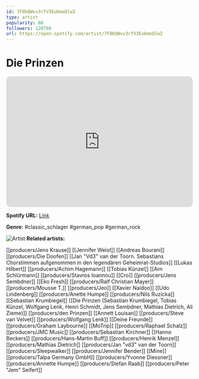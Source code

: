 ```yaml
---
id: 7F0bQWvv3rfV3EubmoQlwZ
type: artist
popularity: 60
followers: 120788
url: https://open.spotify.com/artist/7F0bQWvv3rfV3EubmoQlwZ
---
```

# Die Prinzen

<iframe style="border-radius:12px" src="https://open.spotify.com/embed/artist/7F0bQWvv3rfV3EubmoQlwZ" width="100%" height="352" frameBorder="0" allowfullscreen="" allow="autoplay; clipboard-write; encrypted-media; fullscreen; picture-in-picture" loading="lazy"></iframe>

**Spotify URL:** [Link](https://open.spotify.com/artist/7F0bQWvv3rfV3EubmoQlwZ)

**Genre:**  #classic_schlager #german_pop #german_rock

![Artist](https://i.scdn.co/image/ab6761610000e5ebf44570c87f769f12cc20e440)
**Related artists:**

[[producers/Jens Krause]]
[[Jennifer Weist]]
[[Andreas Bourani]]
[[producers/Die Doofen]]
[[Jan "Vd3" van der Toorn. Sebastians Chorstimmen aufgenommen in den legendären Geheimrat-Studios]]
[[Lukas Hilbert]]
[[producers/Achim Hagemann]]
[[Tobias Künzel]]
[[Arn Schlürmann]]
[[producers/Stavros Ioannou]]
[[Cro]]
[[producers/Jens Sembdner]]
[[Eko Fresh]]
[[producers/Ralf Christian Mayer]]
[[producers/Mousse T.]]
[[producers/Jeo]]
[[Xavier Naidoo]]
[[Udo Lindenberg]]
[[producers/Anette Humpe]]
[[producers/Nils Ruzicka]]
[[Sebastian Krumbiegel]]
[[Die Prinzen (Sebastian Krumbiegel, Tobias Künzel, Wolfgang Lenk, Henri Schmidt, Jens Sembdner, Mathias Dietrich, Ali Zieme)]]
[[producers/den Prinzen]]
[[Annett Louisan]]
[[producers/Steve van Velvet]]
[[producers/Wolfgang Lenk]]
[[Deine Freunde]]
[[producers/Graham Laybourne]]
[[MoTrip]]
[[producers/Raphael Schalz]]
[[producers/JMC Music]]
[[producers/Sebastian Kirchner]]
[[Hanno Beckers]]
[[producers/Hans-Martin Buff]]
[[producers/Henrik Menzel]]
[[producers/Mathias Dietrich]]
[[producers/Jan "vd3" van der Toorn]]
[[producers/Sleepwalker]]
[[producers/Jennifer Bender]]
[[Mine]]
[[producers/Talpa Germany GmbH]]
[[producers/Yvonne Diessner]]
[[producers/Annette Humpe]]
[[producers/Stefan Raab]]
[[producers/Peter "Jem" Seifert]]
